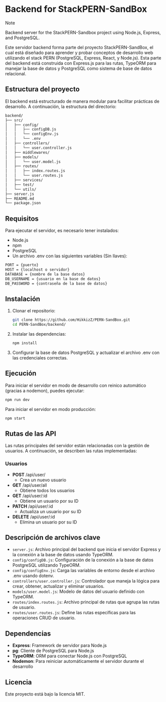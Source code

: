 # Backend for StackPERN-SandBox

>[!NOTE]
Backend server for the StackPERN-Sandbox project using Node.js, Express, and PostgreSQL.

Este servidor backend forma parte del proyecto StackPERN-SandBox, el cual está diseñado para aprender y probar conceptos de desarrollo web utilizando el stack PERN (PostgreSQL, Express, React, y Node.js). Esta parte del backend está construida con Express.js para las rutas, TypeORM para manejar la base de datos y PostgreSQL como sistema de base de datos relacional.

## Estructura del proyecto

El backend está estructurado de manera modular para facilitar prácticas de desarrollo. A continuación, la estructura del directorio:

``` bash
backend/
├── src/
│   ├── config/
│   │   ├── configDB.js
│   │   └── configEnv.js
│   │   └── .env
│   ├── controllers/
│   │   └── user.controller.js
│   ├── middlewares/
│   ├── models/
│   │   └── user.model.js
│   ├── routes/
│   │   ├── index.routes.js
│   │   └── user.routes.js
│   ├── services/
│   ├── test/
│   └── utils/
├── server.js
├── README.md
└── package.json
```

## Requisitos

Para ejecutar el servidor, es necesario tener instalados:

- Node.js
- npm
- PostgreSQL
- Un archivo .env con las siguientes variables (Sin llaves):

``` bash
PORT = {puerto}
HOST = {localhost o servidor}
DATABASE = {nombre de la base datos}
DB_USERNAME = {usuario en la base de datos}
DB_PASSWORD = {contraseña de la base de datos}
```

## Instalación

1. Clonar el repositorio:

    ``` bash
    git clone https://github.com/HikkizZ/PERN-SandBox.git
    cd PERN-SandBox/backend/
    ```

2. Instalar las dependencias:

    ``` bash
    npm install
    ```

3. Configurar la base de datos PostgreSQL y actualizar el archivo .env con las credenciales correctas.

## Ejecución

Para iniciar el servidor en modo de desarrollo con reinico automático (gracias a nodemon), puedes ejecutar:

``` bash
npm run dev
```

Para iniciar el servidor en modo producción:

``` bash
npm start
```

## Rutas de las API

Las rutas principales del servidor están relacionadas con la gestión de usuarios. A continuación, se describen las rutas implementadas:

### Usuarios

- **POST** /api/user/
  - Crea un nuevo usuario
- **GET** /api/user/all
  - Obtiene todos los usuarios
- **GET** /api/user/:id
  - Obtiene un usuario por su ID
- **PATCH** /api/user/:id
  - Actualiza un usuario por su ID
- **DELETE** /api/user/:id
  - Elimina un usuario por su ID

## Descripción de archivos clave

- `server.js`: Archivo principal del backend que inicia el servidor Express y la conexión a la base de datos usando TypeORM.
- `config/configDB.js`: Configuración de la conexión a la base de datos PostgreSQL utilizando TypeORM.
- `config/configEnv.js`: Carga las variables de entorno desde el archivo .env usando dotenv.
- `controllers/user.controller.js`: Controlador que maneja la lógica para crear, obtener, actualizar y eliminar usuarios.
- `models/user.model.js`: Modelo de datos del usuario definido con TypeORM.
- `routes/index.routes.js`: Archivo principal de rutas que agrupa las rutas de usuario.
- `routes/user.routes.js`: Define las rutas específicas para las operaciones CRUD de usuario.

## Dependencias

- **Express**: Framework de servidor para Node.js
- **pg**: Cliente de PostgreSQL para Node.js
- **TypeORM**: ORM para conectar Node.js con PostgreSQL
- **Nodemon**: Para reiniciar automáticamente el servidor durante el desarrollo

## Licencia

Este proyecto está bajo la licencia MIT.

